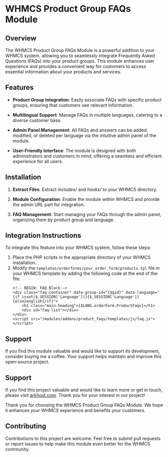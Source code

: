 # WHMCS Product Group FAQs Module

## Overview

The WHMCS Product Group FAQs Module is a powerful addition to your WHMCS system, allowing you to seamlessly integrate Frequently Asked Questions (FAQs) into your product groups. This module enhances user experience and provides a convenient way for customers to access essential information about your products and services.

## Features

- **Product Group Integration**: Easily associate FAQs with specific product groups, ensuring that customers see relevant information.

- **Multilingual Support**: Manage FAQs in multiple languages, catering to a diverse customer base.

- **Admin Panel Management**: All FAQs and answers can be added, modified, or deleted per language via the intuitive admin panel of the module.

- **User-Friendly Interface**: The module is designed with both administrators and customers in mind, offering a seamless and efficient experience for all users.

## Installation

1. **Extract Files**: Extract *includes/* and *hooks/* to your WHMCS directory.

2. **Module Configuration**: Enable the module within WHMCS and provide the admin URL part for integration.

3. **FAQ Management**: Start managing your FAQs through the admin panel, organizing them by product group and language.

## Integration Instructions
To integrate this feature into your WHMCS system, follow these steps:

1. Place the PHP scripts in the appropriate directory of your WHMCS installation.
2. Modify the `templates/orderforms/your_order_form/products.tpl` file in your WHMCS template by adding the following code at the end of the file:
   ```
   <!-- BEGIN: FAQ Block-->
   <div class="faq-container" data-group-id="{$gid}" data-language="{if isset($_SESSION['Language'])}{$_SESSION['Language']}{else}english{/if}">
       <h1 class="main-heading">{$LANG.orderForm.ProductFaqs}</h1>
       <div id="faq-list"></div>
   </div>
   <script src="/modules/addons/product_faqs/templates/js/faq.js"></script>
   ```

## Support

If you find this module valuable and would like to support its development, consider buying me a coffee. Your support helps maintain and improve this open-source project.

## Support

If you find this project valuable and would like to learn more or get in touch, please visit [arkhost.com](https://www.arkhost.com). Thank you for your interest in our project!

Thank you for choosing the WHMCS Product Group FAQs Module. We hope it enhances your WHMCS experience and benefits your customers.

## Contributing

Contributions to this project are welcome. Feel free to submit pull requests or report issues to help make this module even better for the WHMCS community.
